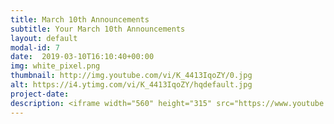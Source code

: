 ```yaml
---
title: March 10th Announcements
subtitle: Your March 10th Announcements
layout: default
modal-id: 7 
date:  2019-03-10T16:10:40+00:00
img: white_pixel.png
thumbnail: http://img.youtube.com/vi/K_4413IqoZY/0.jpg
alt: https://i4.ytimg.com/vi/K_4413IqoZY/hqdefault.jpg
project-date: 
description: <iframe width="560" height="315" src="https://www.youtube.com/embed/K_4413IqoZY" frameborder="0" allowfullscreen></iframe> 
---
```

